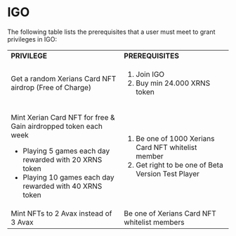 # IGO

The following table lists the prerequisites that a user must meet to grant privileges in IGO:



|                                                                                                                                                                                                                                              |                                                                                                                             |
| -------------------------------------------------------------------------------------------------------------------------------------------------------------------------------------------------------------------------------------------- | --------------------------------------------------------------------------------------------------------------------------- |
| **PRIVILEGE**                                                                                                                                                                                                                                | **PREREQUISITES**                                                                                                           |
| Get a random Xerians Card NFT airdrop (Free of Charge)                                                                                                                                                                                       | <ol><li>Join IGO </li><li>Buy min 24.000 XRNS token</li></ol>                                                               |
| <p>Mint Xerian Card NFT for free  &#x26;          Gain airdropped token each week                  </p><ul><li>Playing 5 games each day rewarded with 20 XRNS token </li><li>Playing 10 games each day rewarded with 40 XRNS token</li></ul> | <ol><li>Be one of 1000 Xerians Card NFT whitelist member </li><li>Get right to be one of Beta Version Test Player</li></ol> |
| Mint NFTs to 2 Avax instead of 3 Avax                                                                                                                                                                                                        | Be one of Xerians Card NFT whitelist members                                                                                |

